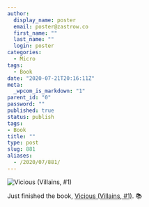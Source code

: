 ```yaml
---
author:
  display_name: poster
  email: poster@zastrow.co
  first_name: ""
  last_name: ""
  login: poster
categories:
  - Micro
tags:
  - Book
date: "2020-07-21T20:16:11Z"
meta:
  _wpcom_is_markdown: "1"
parent_id: "0"
password: ""
published: true
status: publish
tags:
- Book
title: ""
type: post
slug: 881
aliases:
  - /2020/07/881/
---
```

<p><img src="https://i.gr-assets.com/images/S/compressed.photo.goodreads.com/books/1532011194l/40874032._SY475_.jpg" alt="Vicious (Villains, #1)" /></p>
<p>Just finished the book, <a href="https://www.goodreads.com/review/show/3412270510?utm_medium=api&amp;utm_source=rss">Vicious (Villains, #1)</a>. 📚</p>
